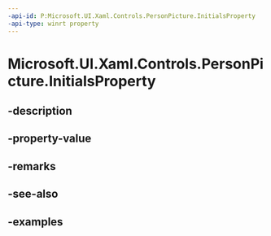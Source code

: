 ```yaml
---
-api-id: P:Microsoft.UI.Xaml.Controls.PersonPicture.InitialsProperty
-api-type: winrt property
---
```


<!-- Property syntax.
public DependencyProperty InitialsProperty { get; }
-->

# Microsoft.UI.Xaml.Controls.PersonPicture.InitialsProperty

## -description

## -property-value

## -remarks

## -see-also

## -examples

